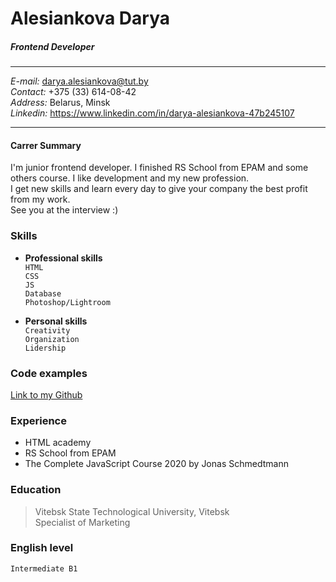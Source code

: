 # Alesiankova Darya 

##### _Frontend Developer_
***********************
_E-mail:_ darya.alesiankova@tut.by \
_Contact:_ +375 (33) 614-08-42 \
_Address:_ Belarus, Minsk \
_Linkedin:_ https://www.linkedin.com/in/darya-alesiankova-47b245107 
***********************

#### Carrer Summary
  I'm junior frontend developer.
I finished RS School from EPAM and some others course. I like development and my new profession.\
I get new skills and learn every day to give your company the best profit from my work. \
See you at the interview :)

### Skills
* __Professional skills__ \
     `HTML` \
     `CSS` \
    `JS` \
    `Database` \
    `Photoshop/Lightroom` 
    

* __Personal skills__ \
    `Creativity` \
    `Organization` \
    `Lidership` 

### Code examples
[Link to my Github](https://github.com/Alesiankova/react-native-course/tree/master/dariia-alesiankova) 

### Experience
 - HTML academy 
 - RS School from EPAM 
 - The Complete JavaScript Course 2020 by Jonas Schmedtmann 

### Education
>Vitebsk State Technological University, Vitebsk \
Specialist of Marketing 


### English level 
`Intermediate B1`

